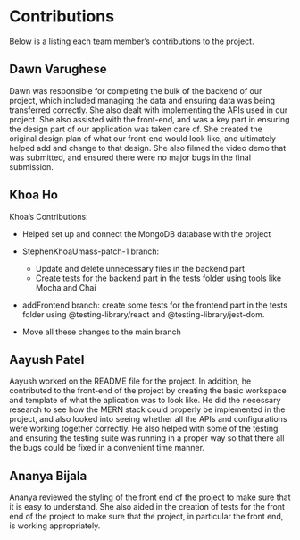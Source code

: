 # Contributions
Below is a listing each team member’s contributions to the project. 

## Dawn Varughese
Dawn was responsible for completing the bulk of the backend of our project, which included managing the data and ensuring data was being transferred correctly. She also dealt with implementing the APIs used in our project. She also assisted with the front-end, and was a key part in ensuring the design part of our application was taken care of. She created the original design plan of what our front-end would look like, and ultimately helped add and change to that design. She also filmed the video demo that was submitted, and ensured there were no major bugs in the final submission.

## Khoa Ho
Khoa’s Contributions: 
- Helped set up and connect the MongoDB database with the project
- StephenKhoaUmass-patch-1 branch:
  + Update and delete unnecessary files in the backend part
  + Create tests for the backend part in the tests folder using tools like Mocha and Chai

- addFrontend branch: create some tests for the frontend part in the tests folder using @testing-library/react and @testing-library/jest-dom.
- Move all these changes to the main branch


## Aayush Patel
Aayush worked on the README file for the project. In addition, he contributed to the front-end of the project by creating the basic workspace and template of what the aplication was to look like.
He did the necessary research to see how the MERN stack could properly be implemented in the project, and also looked into seeing whether all the APIs and configurations were working together correctly. He also helped with some of the testing and ensuring the testing suite was running in a proper way so that there all the bugs could be fixed in a convenient time manner. 

## Ananya Bijala
Ananya reviewed the styling of the front end of the project to make sure that it is easy to understand. She also aided in the creation of tests for the front end of the project to make sure that the project, in particular the front end, is working appropriately. 
